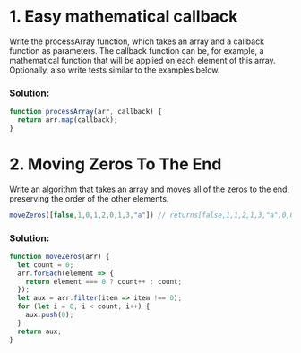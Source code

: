 # 1. Easy mathematical callback

Write the processArray function, which takes an array and a callback function as parameters. 
The callback function can be, for example, a mathematical function that will be applied on each 
element of this array. Optionally, also write tests similar to the examples below.

### Solution:

```Javascript
function processArray(arr, callback) {
  return arr.map(callback);
}
```

# 2. Moving Zeros To The End

Write an algorithm that takes an array and moves all of the zeros to the end, preserving the order of the other elements.

``` Javascript
moveZeros([false,1,0,1,2,0,1,3,"a"]) // returns[false,1,1,2,1,3,"a",0,0]
```

### Solution:

```Javascript
function moveZeros(arr) {
  let count = 0;
  arr.forEach(element => {
    return element === 0 ? count++ : count;
  });
  let aux = arr.filter(item => item !== 0);
  for (let i = 0; i < count; i++) {
    aux.push(0);
  }
  return aux;
}
```
